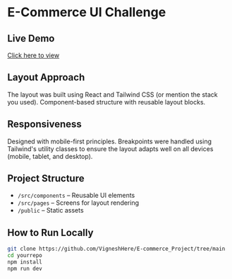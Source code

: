 # E-Commerce UI Challenge

## Live Demo
[Click here to view](https://vigneshhere.github.io/E-commerce_Project/)

## Layout Approach
The layout was built using React and Tailwind CSS (or mention the stack you used). Component-based structure with reusable layout blocks.

## Responsiveness
Designed with mobile-first principles. Breakpoints were handled using Tailwind's utility classes to ensure the layout adapts well on all devices (mobile, tablet, and desktop).

## Project Structure
- `/src/components` – Reusable UI elements
- `/src/pages` – Screens for layout rendering
- `/public` – Static assets

## How to Run Locally
```bash
git clone https://github.com/VigneshHere/E-commerce_Project/tree/main
cd yourrepo
npm install
npm run dev
